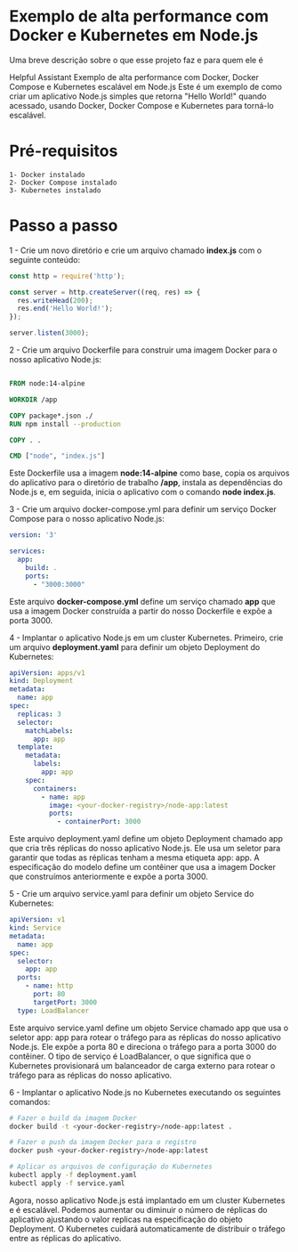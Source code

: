 
# Exemplo de alta performance com Docker e Kubernetes em Node.js

Uma breve descrição sobre o que esse projeto faz e para quem ele é

Helpful Assistant
Exemplo de alta performance com Docker, Docker Compose e Kubernetes escalável em Node.js
Este é um exemplo de como criar um aplicativo Node.js simples que retorna "Hello World!" quando acessado, usando Docker, Docker Compose e Kubernetes para torná-lo escalável.

# Pré-requisitos

    1- Docker instalado
    2- Docker Compose instalado
    3- Kubernetes instalado

# Passo a passo
  1 - Crie um novo diretório e crie um arquivo chamado **index.js** com o seguinte conteúdo:
```js
const http = require('http');

const server = http.createServer((req, res) => {
  res.writeHead(200);
  res.end('Hello World!');
});

server.listen(3000);
```

2 - Crie um arquivo Dockerfile para construir uma imagem Docker para o nosso aplicativo Node.js:

```dockerfile

FROM node:14-alpine

WORKDIR /app

COPY package*.json ./
RUN npm install --production

COPY . .

CMD ["node", "index.js"]
```
Este Dockerfile usa a imagem **node:14-alpine** como base, copia os arquivos do aplicativo para o diretório de trabalho **/app**, instala as dependências do Node.js e, em seguida, inicia o aplicativo com o comando **node index.js**.


3 - Crie um arquivo docker-compose.yml para definir um serviço Docker Compose para o nosso aplicativo Node.js:

```yaml
version: '3'

services:
  app:
    build: .
    ports:
      - "3000:3000"
```
Este arquivo **docker-compose.yml** define um serviço chamado **app** que usa a imagem Docker construída a partir do nosso Dockerfile e expõe a porta 3000.

4 - Implantar o aplicativo Node.js em um cluster Kubernetes. Primeiro, crie um arquivo **deployment.yaml** para definir um objeto Deployment do Kubernetes:

```yaml
apiVersion: apps/v1
kind: Deployment
metadata:
  name: app
spec:
  replicas: 3
  selector:
    matchLabels:
      app: app
  template:
    metadata:
      labels:
        app: app
    spec:
      containers:
        - name: app
          image: <your-docker-registry>/node-app:latest
          ports:
            - containerPort: 3000
```

Este arquivo deployment.yaml define um objeto Deployment chamado app que cria três réplicas do nosso aplicativo Node.js. Ele usa um seletor para garantir que todas as réplicas tenham a mesma etiqueta app: app. A especificação do modelo define um contêiner que usa a imagem Docker que construímos anteriormente e expõe a porta 3000.

5 - Crie um arquivo service.yaml para definir um objeto Service do Kubernetes:

```yaml
apiVersion: v1
kind: Service
metadata:
  name: app
spec:
  selector:
    app: app
  ports:
    - name: http
      port: 80
      targetPort: 3000
  type: LoadBalancer
```
Este arquivo service.yaml define um objeto Service chamado app que usa o seletor app: app para rotear o tráfego para as réplicas do nosso aplicativo Node.js. Ele expõe a porta 80 e direciona o tráfego para a porta 3000 do contêiner. O tipo de serviço é LoadBalancer, o que significa que o Kubernetes provisionará um balanceador de carga externo para rotear o tráfego para as réplicas do nosso aplicativo.

6 - Implantar o aplicativo Node.js no Kubernetes executando os seguintes comandos:

```bash
# Fazer o build da imagem Docker
docker build -t <your-docker-registry>/node-app:latest .

# Fazer o push da imagem Docker para o registro
docker push <your-docker-registry>/node-app:latest

# Aplicar os arquivos de configuração do Kubernetes
kubectl apply -f deployment.yaml
kubectl apply -f service.yaml
```
Agora, nosso aplicativo Node.js está implantado em um cluster Kubernetes e é escalável. Podemos aumentar ou diminuir o número de réplicas do aplicativo ajustando o valor replicas na especificação do objeto Deployment. O Kubernetes cuidará automaticamente de distribuir o tráfego entre as réplicas do aplicativo.
